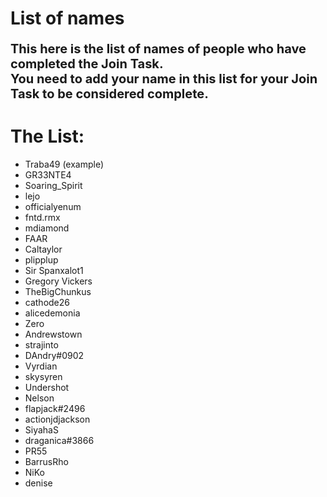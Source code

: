 # List of names

<p style="font-size:20px"><b> This here is the list of names of people who have completed the Join Task. </br>
You need to add your name in this list for your Join Task to be considered complete. </b></p>

# The List:

- Traba49 (example)
- GR33NTE4
- Soaring_Spirit
- lejo
- officialyenum
- fntd.rmx
- mdiamond
- FAAR
- Caltaylor
- plipplup
- Sir Spanxalot1
- Gregory Vickers
- TheBigChunkus
- cathode26
- alicedemonia
- Zero
- Andrewstown
- strajinto
- DAndry#0902
- Vyrdian
- skysyren
- Undershot
- Nelson
- flapjack#2496
- actionjdjackson
- SiyahaS
- draganica#3866
- PR55
- BarrusRho
- NiKo
- denise